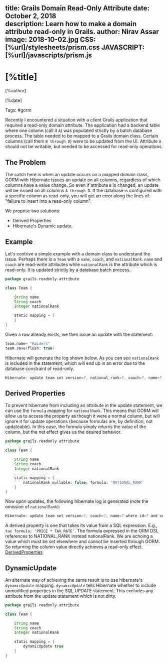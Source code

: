 title: Grails Domain Read-Only Attribute
date: October 2, 2018  
description: Learn how to make a domain attribute read-only in Grails.
author: Nirav Assar
image: 2018-10-02.jpg
CSS: [%url]/stylesheets/prism.css
JAVASCRIPT: [%url]/javascripts/prism.js
---

# [%title]

[%author]

[%date] 

Tags: #gorm

Recently I encountered a situation with a client Grails application that required a read-only domain attribute. The application had a backend table where one column (call it `A`) was populated strictly by a batch database process. The table needed to be mapped to a Grails domain class. Certain columns (call them `B through D`) were to be updated from the UI. Attribute `A` should not be writable, but needed to be accessed for read-only operations.

## The Problem

The catch here is when an update occurs on a mapped domain class, GORM with Hibernate issues an update on all columns, regardless of which columns have a value change. So even if attribute `B` is changed, an update will be issued on all columns `A through D`. If the database is configured with a specific column as read-only, you will get an error along the lines of: "failure to insert into a read-only column".

We propose two solutions:

*   Derived Properties
*   Hibernate's Dynamic update.

## Example

Let's contrive a simple example with a domain class to understand the issue. Perhaps there is a `Team` with a `name`, `coach`, and `nationalRank`. `name` and `coach` are read-write attributes while `nationalRank` is the attribute which is read-only. It is updated strictly by a database batch process.

```groovy
package grails.readonly.attribute

class Team {

    String name
    String coach
    Integer nationalRank

    static mapping = {
    }
}
```

Given a row already exists, we then issue an update with the statement:

```groovy
team.name= "Raiders"
team.save(flush: true)
```

Hibernate will generate the log shown below. As you can see `nationalRank` is included in the statement, which will end up in an error due to the database constraint of read-only.

```groovy
Hibernate: update team set version=?, national_rank=?, coach=?, name=? where id=? and version=?
```

## Derived Properties

To prevent hibernate from including an attribute in the update statement, we can use the `formula` mapping for `nationalRank`. This means that GORM will allow us to access the property as though it were a normal column, but will ignore it for update operations (because formulas are, by definition, not updateable). In this case, the formula simply returns the value of the column, but the net effect gives us the desired behavior.

```groovy
package grails.readonly.attribute

class Team {

    String name
    String coach
    Integer nationalRank

    static mapping = {
        nationalRank nullable: false, formula: 'NATIONAL_RANK'
    }
}
```

Now upon updates, the following hibernate log is generated (note the omission of `nationalRank`):

```groovy
Hibernate: update team set version=?, coach=?, name=? where id=? and version=?
```

A derived property is one that takes its value from a SQL expression. E.g., `tax formula: 'PRICE * TAX_RATE'`. The formula expressed in the ORM DSL references to NATIONAL_RANK instead nationalRank. We are echoing a value which must be set elsewhere and cannot be inserted through GORM. So returning the column value directly achieves a read-only effect. [DerivedProperties](http://gorm.grails.org/6.1.x/hibernate/manual/#derivedProperties)

## DynamicUpdate

An alternate way of achieving the same result is to use hibernate's `dynamicUpdate` mapping. `dynamicUpdate` tells Hibernate whether to include unmodified properties in the SQL UPDATE statement. This excludes any attribute from the update statement which is not dirty.

```groovy
package grails.readonly.attribute

class Team {

    String name
    String coach
    Integer nationalRank

    static mapping = {
        dynamicUpdate true
    }
}
```
